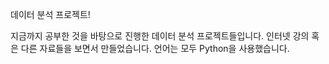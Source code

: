 데이터 분석 프로젝트!

지금까지 공부한 것을 바탕으로 진행한 데이터 분석 프로젝트들입니다.
인터넷 강의 혹은 다른 자료들을 보면서 만들었습니다.
언어는 모두 Python을 사용했습니다.
